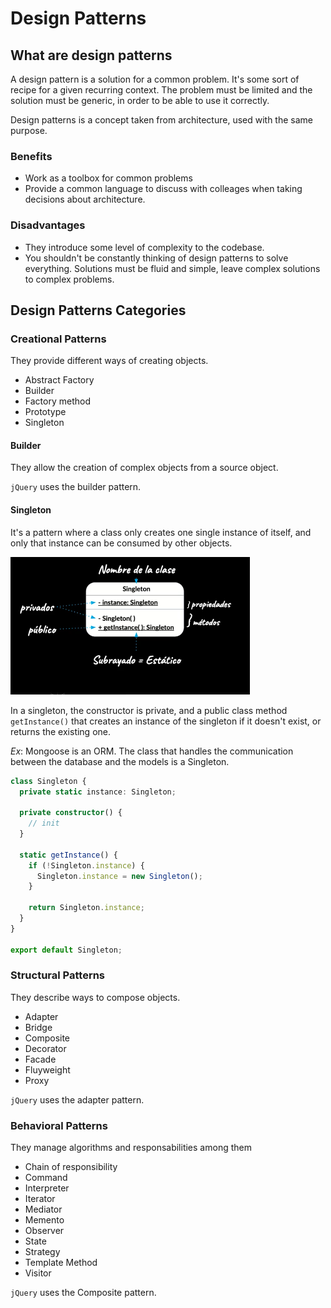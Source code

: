 # Design Patterns
## What are design patterns

A design pattern is a solution for a common problem. It's some sort of recipe for a given recurring context. The problem must be limited and the solution must be generic, in order to be able to use it correctly.

Design patterns is a concept taken from architecture, used with the same purpose.

### Benefits
- Work as a toolbox for common problems
- Provide a common language to discuss with colleages when taking decisions about architecture.

### Disadvantages
- They introduce some level of complexity to the codebase.
- You shouldn't be constantly thinking of design patterns to solve everything. Solutions must be fluid and simple, leave complex solutions to complex problems.

## Design Patterns Categories
### Creational Patterns
They provide different ways of creating objects.
- Abstract Factory
- Builder
- Factory method
- Prototype
- Singleton

#### Builder
They allow the creation of complex objects from a source object.

`jQuery` uses the builder pattern.

#### Singleton
It's a pattern where a class only creates one single instance of itself, and only that instance can be consumed by other objects.

![](notes-assets/singleton.png)

In a singleton, the constructor is private, and a public class method `getInstance()` that creates an instance of the singleton if it doesn't exist, or returns the existing one.

*Ex*: Mongoose is an ORM. The class that handles the communication between the database and the models is a Singleton.

```typescript
class Singleton {
  private static instance: Singleton;
  
  private constructor() {
    // init
  }

  static getInstance() {
    if (!Singleton.instance) {
      Singleton.instance = new Singleton();
    }

    return Singleton.instance;
  }
}

export default Singleton;
```

### Structural Patterns
They describe ways to compose objects.
- Adapter
- Bridge
- Composite
- Decorator
- Facade
- Fluyweight
- Proxy

`jQuery` uses the adapter pattern.

### Behavioral Patterns
They manage algorithms and responsabilities among them
- Chain of responsibility
- Command
- Interpreter
- Iterator
- Mediator
- Memento
- Observer
- State
- Strategy
- Template Method
- Visitor

`jQuery` uses the Composite pattern.